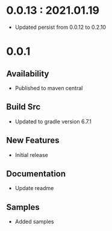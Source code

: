 # 0.0.13 : 2021.01.19
- Updated persist from 0.0.12 to 0.2.10

# 0.0.1
## Availability
- Published to maven central

## Build Src
- Updated to gradle version 6.7.1

## New Features
- Initial release

## Documentation
- Update readme

## Samples
- Added samples
